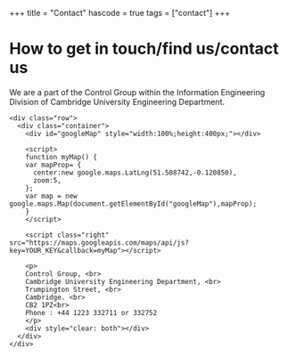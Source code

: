 +++
title = "Contact"
hascode = true
tags = ["contact"]
+++

# How to get in touch/find us/contact us
We are a part of the Control Group within the Information Engineering Division of Cambridge University Engineering Department.

~~~
<div class="row">
  <div class="container">
    <div id="googleMap" style="width:100%;height:400px;"></div>

    <script>
    function myMap() {
    var mapProp= {
      center:new google.maps.LatLng(51.508742,-0.120850),
      zoom:5,
    };
    var map = new google.maps.Map(document.getElementById("googleMap"),mapProp);
    }
    </script>

    <script class="right" src="https://maps.googleapis.com/maps/api/js?key=YOUR_KEY&callback=myMap"></script>

    <p>
    Control Group, <br>
    Cambridge University Engineering Department, <br>
    Trumpington Street, <br>
    Cambridge. <br>
    CB2 1PZ<br>
    Phone : +44 1223 332711 or 332752
    </p>
    <div style="clear: both"></div>      
  </div>
</div>
~~~